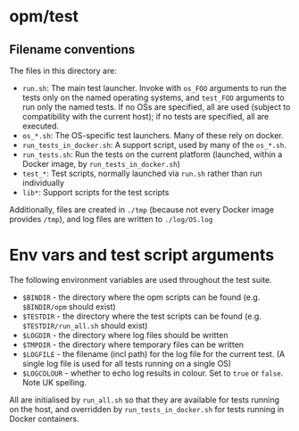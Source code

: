 # opm/test

## Filename conventions

The files in this directory are:

* `run.sh`: The main test launcher. Invoke with `os_FOO` arguments to run the tests only on the named operating systems, and `test_FOO` arguments to run only the named tests. If no OSs are specified, all are used (subject to compatibility with the current host); if no tests are specified, all are executed.
* `os_*.sh`: The OS-specific test launchers. Many of these rely on docker.
* `run_tests_in_docker.sh`: A support script, used by many of the `os_*.sh`.
* `run_tests.sh`: Run the tests on the current platform (launched, within a Docker image, by `run_tests_in_docker.sh`)
* `test_*`: Test scripts, normally launched via `run.sh` rather than run individually
* `lib*`: Support scripts for the test scripts

Additionally, files are created in `./tmp` (because not every Docker image provides `/tmp`), and log files are written to `./log/OS.log`

# Env vars and test script arguments

The following environment variables are used throughout the test suite.

* `$BINDIR` - the directory where the opm scripts can be found (e.g. `$BINDIR/opm` should exist)
* `$TESTDIR` - the directory where the test scripts can be found (e.g. `$TESTDIR/run_all.sh` should exist)
* `$LOGDIR` - the directory where log files should be written
* `$TMPDIR` - the directory where temporary files can be written
* `$LOGFILE` - the filename (incl path) for the log file for the current test. (A single log file is used for all tests running on a single OS)
* `$LOGCOLOUR` - whether to echo log results in colour. Set to `true` or `false`. Note UK spelling.

All are initialised by `run_all.sh` so that they are available for
tests running on the host, and overridden by `run_tests_in_docker.sh` for tests
running in Docker containers.
